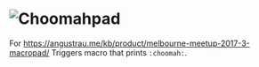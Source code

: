![Choomahpad](https://i.imgur.com/3jTc8XY.jpg)
======
For https://angustrau.me/kb/product/melbourne-meetup-2017-3-macropad/
Triggers macro that prints `:choomah:`.